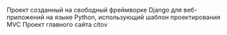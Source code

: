 Проект созданный на свободный фреймворке Django для веб-приложений на языке Python, использующий шаблон проектирования MVC
Проект главного сайта citov
